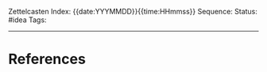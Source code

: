 Zettelcasten Index: {{date:YYYMMDD}}{{time:HHmmss}}
Sequence:
Status: #idea
Tags: 

---


# References